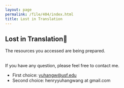 ```yaml
---
layout: page
permalink: /file/404/index.html
title: Lost in Translation
---
```


## Lost in Translation🍺

The resources you accessed are being prepared.

<br>If you have any question, please feel free to contact me.

- First choice: yuhangw@usf.edu
- Second choice: henryyuhangwang at gmail.com

<br>
